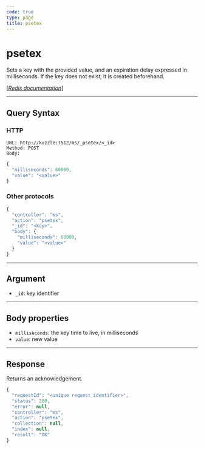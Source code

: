 ```yaml
---
code: true
type: page
title: psetex
---
```


# psetex



Sets a key with the provided value, and an expiration delay expressed in milliseconds. If the key does not exist, it is created beforehand.

[[_Redis documentation_]](https://redis.io/commands/psetex)

---

## Query Syntax

### HTTP

```http
URL: http://kuzzle:7512/ms/_psetex/<_id>
Method: POST
Body:
```

```js
{
  "milliseconds": 60000,
  "value": "<value>"
}
```

### Other protocols

```js
{
  "controller": "ms",
  "action": "psetex",
  "_id": "<key>",
  "body": {
    "milliseconds": 60000,
    "value": "<value>"
  }
}
```

---

## Argument

- `_id`: key identifier

---

## Body properties

- `milliseconds`: the key time to live, in milliseconds
- `value`: new value

---

## Response

Returns an acknowledgement.

```js
{
  "requestId": "<unique request identifier>",
  "status": 200,
  "error": null,
  "controller": "ms",
  "action": "psetex",
  "collection": null,
  "index": null,
  "result": "OK"
}
```
